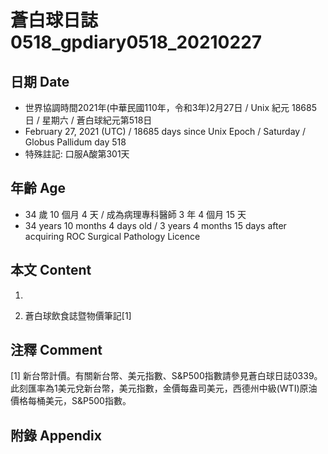 [_metadata_:encoding]: - "utf-8"
[_metadata_:language]: - "zh-Hant-TW"
[_metadata_:fileformat]: - "markdown"
[_metadata_:MIME_type]: - "text/plain"
[_metadata_:markdown_version]: - "commonmark version 0.29"
[_metadata_:markdown_spec]: - "https://spec.commonmark.org/0.29/"

# 蒼白球日誌0518_gpdiary0518_20210227 #

## 日期 Date ##

* 世界協調時間2021年(中華民國110年，令和3年)2月27日 / Unix 紀元 18685 日 / 星期六 / 蒼白球紀元第518日
* February 27, 2021 (UTC) / 18685 days since Unix Epoch / Saturday / Globus Pallidum day 518
* 特殊註記: 口服A酸第301天

## 年齡 Age ##

* 34 歲 10 個月 4 天 / 成為病理專科醫師 3 年 4 個月 15 天
* 34 years 10 months 4 days old / 3 years 4 months 15 days after acquiring ROC Surgical Pathology Licence

## 本文 Content ##

1. 

    
2. 蒼白球飲食誌暨物價筆記[1]

    

## 注釋 Comment ##

[1] 新台幣計價。有關新台幣、美元指數、S&P500指數請參見蒼白球日誌0339。此刻匯率為1美元兌新台幣，美元指數，金價每盎司美元，西德州中級(WTI)原油價格每桶美元，S&P500指數。



## 附錄 Appendix ##

